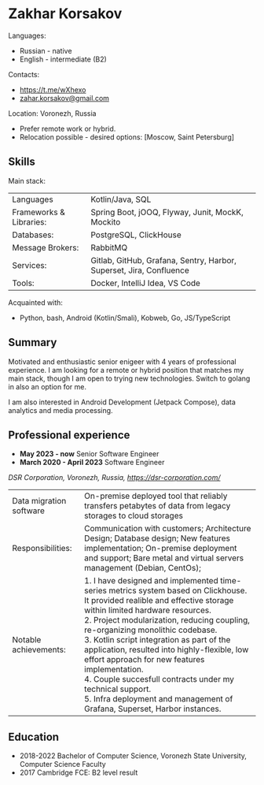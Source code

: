 # Zakhar Korsakov
Languages:
+ Russian - native
+ English - intermediate (B2)

Contacts:
+ <https://t.me/wXhexo>
+ <a href="mailto:zahar.korsakov@gmail.com">zahar.korsakov@gmail.com</a>

Location: Voronezh, Russia
+ Prefer remote work or hybrid.
+ Relocation possible - desired options: [Moscow, Saint Petersburg]

## Skills

Main stack:

|   |   |
|---|---|
|Languages| Kotlin/Java, SQL|
|Frameworks & Libraries:| Spring Boot, jOOQ, Flyway, Junit,  MockK, Mockito|
|Databases:| PostgreSQL, ClickHouse|
|Message Brokers:| RabbitMQ|
|Services:| Gitlab, GitHub, Grafana, Sentry, Harbor, Superset, Jira, Confluence|
|Tools:| Docker, IntelliJ Idea, VS Code |

Acquainted with:

+ Python, bash, Android (Kotlin/Smali), Kobweb, Go, JS/TypeScript

## Summary

Motivated and enthusiastic senior enigeer with 4 years of professional experience.
I am looking for a remote or hybrid position that matches my main stack, though I am open to trying new technologies.
Switch to golang in also an option for me.

I am also interested in Android Development (Jetpack Compose), data analytics and media processing.

## Professional experience

+ **May 2023 - now**  Senior Software Engineer
+ **March 2020 - April 2023** Software Engineer

_DSR Corporation, Voronezh, Russia, https://dsr-corporation.com/_

|   |   |
|---|---|
|Data migration software|On-premise deployed tool that reliably transfers petabytes of data from legacy storages to cloud storages|
 Responsibilities:| Communication with customers; Architecture Design; Database design; New features implementation; On-premise deployment and support; Bare metal and virtual servers management (Debian, CentOs); |
|Notable achievements:| 1. I have designed and implemented time-series metrics system based on Clickhouse. It provided realible and effective storage within limited hardware resources. <br> 2. Project modularization, reducing coupling, re-organizing monolithic codebase.  <br> 3. Kotlin script integration as part of the application, resulted into highly-flexible, low effort approach for new features implementation.  <br> 4. Couple succesfull contracts under my technical support. <br> 5. Infra deployment and management of Grafana, Superset, Harbor instances. |

## Education

+ 2018-2022 Bachelor of Computer Science, Voronezh State University, Computer Science Faculty
+ 2017 Cambridge FCE: B2 level result
